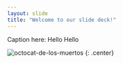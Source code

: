 ```yaml
---
layout: slide
title: "Welcome to our slide deck!"
---
```


Caption here: Hello Hello 

![octocat-de-los-muertos](https://octodex.github.com/images/octocat-de-los-muertos.jpg)
{: .center}
